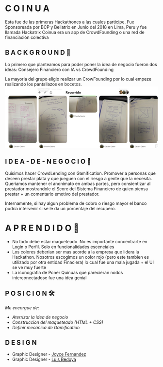 # C O I N U A

Esta fue de las primeras Hackathones a las cuales participe. 
Fue Sponsoreada por BCP y Bellatrix en Junio del 2018 en Lima, Peru y fue llamada Hackatrix
Coinua era un app de CrowdFounding o una red de financiación colectiva

## B A C K G R O U N D 🚀  

Lo primero que planteamos para poder poner la idea de negocio fueron dos ideas:
Consejero Financiero con IA vs CrowdFounding

La mayoria del grupo eligio realizar un CrowFounding por lo cual empeze realizando los pantallazos en bocetos. 
![alt text](https://github.com/DarkNekoRin/Coinua/blob/master/img/Recorrido00.PNG?raw=true)


## I D E A - D E - N E G O C I O 🚀  

Quisimos hacer CrowdLending con Gamification. 
Promover a personas que deseen prestar plata y que jueguen con el riesgo a gente que la necesita. 
Queriamos mantener el anonimato en ambas partes, pero consientizar al prestador mostrandole el Score del Sistema Financiero de quien piensa prestar + un comentario emotivo del prestador. 

Internamente, si hay algun problema de cobro o riesgo mayor el banco podria intervenir si se le da un porcentaje del recupero. 


# A P R E N D I D O 📌

* No todo debe estar maqueteado. No es importante concentrarte en Login o Perfil. Solo en funcionalidades escenciales
* Los colores deberian ser mas acorde a la empresa que lidera la Hackathon. Nosotros escogimos un color rojo (pero este tambien es utilizado por otra entidad Finaciera) lo cual fue una mala jugada + el UI se ve muy fuerte
* La iconografia de Poner Quinuas que parecieran nodos interconectadose fue una idea genial


## P O S I C I O N  🛠️

_Me encargue de:_
* _Aterrizar la idea de negocio_
* _Construccion del maqueteado (HTML + CSS)_
* _Definir mecanica de Gamification_

## D E S I G N   
* Graphic Designer - [Joyce Fernandez](https://www.behance.net/J-Sokei)
* Graphic Designer - [Luis Bedoya](https://www.behance.net/BeddamaLuis)
